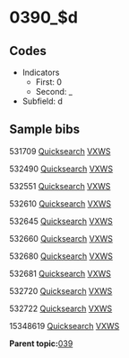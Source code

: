 # 0390\_$d

## Codes

-   Indicators
    -   First: 0
    -   Second: \_
-   Subfield: d

## Sample bibs

531709 [Quicksearch](https://search.library.yale.edu/catalog/531709) [VXWS](http://prodorbis.library.yale.edu:7014/vxws/GetHoldingsService?bibId=531709)

532490 [Quicksearch](https://search.library.yale.edu/catalog/532490) [VXWS](http://prodorbis.library.yale.edu:7014/vxws/GetHoldingsService?bibId=532490)

532551 [Quicksearch](https://search.library.yale.edu/catalog/532551) [VXWS](http://prodorbis.library.yale.edu:7014/vxws/GetHoldingsService?bibId=532551)

532610 [Quicksearch](https://search.library.yale.edu/catalog/532610) [VXWS](http://prodorbis.library.yale.edu:7014/vxws/GetHoldingsService?bibId=532610)

532645 [Quicksearch](https://search.library.yale.edu/catalog/532645) [VXWS](http://prodorbis.library.yale.edu:7014/vxws/GetHoldingsService?bibId=532645)

532660 [Quicksearch](https://search.library.yale.edu/catalog/532660) [VXWS](http://prodorbis.library.yale.edu:7014/vxws/GetHoldingsService?bibId=532660)

532680 [Quicksearch](https://search.library.yale.edu/catalog/532680) [VXWS](http://prodorbis.library.yale.edu:7014/vxws/GetHoldingsService?bibId=532680)

532681 [Quicksearch](https://search.library.yale.edu/catalog/532681) [VXWS](http://prodorbis.library.yale.edu:7014/vxws/GetHoldingsService?bibId=532681)

532720 [Quicksearch](https://search.library.yale.edu/catalog/532720) [VXWS](http://prodorbis.library.yale.edu:7014/vxws/GetHoldingsService?bibId=532720)

532722 [Quicksearch](https://search.library.yale.edu/catalog/532722) [VXWS](http://prodorbis.library.yale.edu:7014/vxws/GetHoldingsService?bibId=532722)

15348619 [Quicksearch](https://search.library.yale.edu/catalog/15348619) [VXWS](http://prodorbis.library.yale.edu:7014/vxws/GetHoldingsService?bibId=15348619)

**Parent topic:**[039](../../tags/039/039.md)

